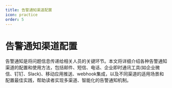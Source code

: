 ```yaml
---
title: 告警通知渠道配置
icon: practice
order: 5
---
```


# 告警通知渠道配置

告警通知是将问题信息传递给相关人员的关键环节。本文将详细介绍各种告警通知渠道的配置和使用方法，包括邮件、短信、电话、企业即时通讯工具(如企业微信、钉钉、Slack)、移动应用推送、webhook集成，以及不同渠道的适用场景和配置最佳实践，帮助读者实现多渠道、智能化的告警通知机制。
